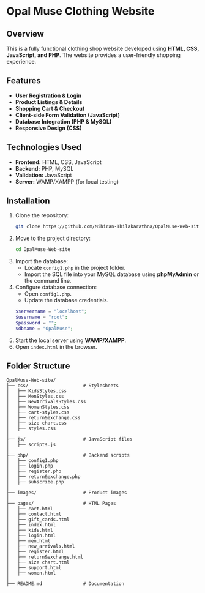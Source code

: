 # Opal Muse Clothing Website

## Overview
This is a fully functional clothing shop website developed using **HTML, CSS, JavaScript, and PHP**. The website provides a user-friendly shopping experience.

## Features
- **User Registration & Login**
- **Product Listings & Details**
- **Shopping Cart & Checkout**
- **Client-side Form Validation (JavaScript)**
- **Database Integration (PHP & MySQL)**
- **Responsive Design (CSS)**
  

## Technologies Used
- **Frontend:** HTML, CSS, JavaScript
- **Backend:** PHP, MySQL
- **Validation:** JavaScript
- **Server:** WAMP/XAMPP (for local testing)


## Installation
1. Clone the repository:
   ```bash
   git clone https://github.com/Mihiran-Thilakarathna/OpalMuse-Web-site.git
   ```
2. Move to the project directory:
   ```bash
   cd OpalMuse-Web-site
   ```
3. Import the database:
   - Locate `config1.php` in the project folder.
   - Import the SQL file into your MySQL database using **phpMyAdmin** or the command line.
4. Configure database connection:
   - Open `config1.php`.
   - Update the database credentials.
   ```php
   $servername = "localhost";
   $username = "root";
   $password = "";
   $dbname = "OpalMuse";
   ```
5. Start the local server using **WAMP/XAMPP**.
6. Open `index.html` in the browser.

## Folder Structure
```
OpalMuse-Web-site/
├── css/                    # Stylesheets
│   ├── KidsStyles.css
│   ├── MenStyles.css
│   ├── NewArrivalsStyles.css
│   ├── WomenStyles.css
│   ├── cart-styles.css
│   ├── return&exchange.css
│   ├── size chart.css
│   ├── styles.css
│
├── js/                     # JavaScript files
│   ├── scripts.js
│
├── php/                    # Backend scripts
│   ├── config1.php
│   ├── login.php
│   ├── register.php
│   ├── return&exchange.php
│   ├── subscribe.php
│
├── images/                 # Product images
│
├── pages/                  # HTML Pages
│   ├── cart.html
│   ├── contact.html
│   ├── gift_cards.html
│   ├── index.html
│   ├── kids.html
│   ├── login.html
│   ├── men.html
│   ├── new_arrivals.html
│   ├── register.html
│   ├── return&exchange.html
│   ├── size chart.html
│   ├── support.html
│   ├── women.html
│
├── README.md               # Documentation
```
